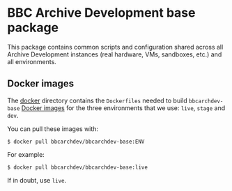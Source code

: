 # BBC Archive Development base package

This package contains common scripts and configuration shared across all
Archive Development instances (real hardware, VMs, sandboxes, etc.) and
all environments.

## Docker images

The [docker](docker) directory contains the `Dockerfiles` needed to build
 `bbcarchdev-base`  [Docker images](https://hub.docker.com/r/bbcarchdev/bbcarchdev-base/)
 for the three environments that we use: `live`, `stage` and `dev`. 
 
 You can pull these images with:

    $ docker pull bbcarchdev/bbcarchdev-base:ENV

For example:

    $ docker pull bbcarchdev/bbcarchdev-base:live

If in doubt, use `live`.
